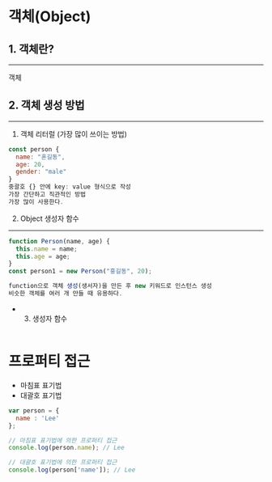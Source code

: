 # 객체(Object)

## 1. 객체란?
***
객체


## 2. 객체 생성 방법
***
1. 객체 리터럴 (가장 많이 쓰이는 방법)
```javascript
const person {
  name: "혼길동",
  age: 20,
  gender: "male"
}
중괄호 {} 안에 key: value 형식으로 작성
가장 간단하고 직관적인 방법
가장 많이 사용한다.
```

2. Object 생성자 함수
***
```javascript
function Person(name, age) {
  this.name = name;
  this.age = age;
}
const person1 = new Person("홍길동", 20);

function으로 객체 생성(생서자)을 만든 후 new 키워드로 인스턴스 생성
비슷한 객체를 여러 개 만들 때 유용하다.
```

- 3. 생성자 함수
```javasscript

```

# 프로퍼티 접근
* 마침표 표기법
* 대괄호 표기법
```javascript
var person = {
  name : 'Lee'
};

// 마침표 표기법에 의한 프로퍼티 접근
console.log(person.name); // Lee

// 대괄호 표기법에 의한 프로퍼티 접근
console.log(person['name']); // Lee
```
